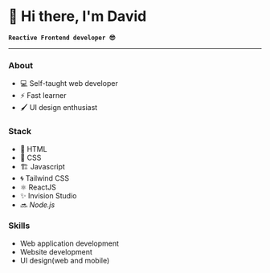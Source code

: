 ﻿# 👋  Hi there, I'm David

**`Reactive Frontend developer 😎`**

----------

### About

-   💻  Self-taught web developer 
-   ⚡  Fast learner
-   🖌️  UI design enthusiast 

### Stack

-   📑  HTML
-   🎨  CSS
-    🏗 Javascript 
-   🌀  Tailwind CSS 
-   ⚛  ReactJS 
-    ✨ Invision Studio 
-   🔜  *Node.js*

### Skills

-  Web application development 
-  Website development 
-  UI design(web and mobile)
